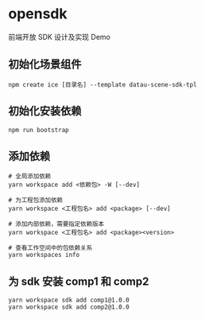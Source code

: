# opensdk

前端开放 SDK 设计及实现 Demo

## 初始化场景组件

```shell
npm create ice [目录名] --template datau-scene-sdk-tpl
```

## 初始化安装依赖

```shell
npm run bootstrap
```

## 添加依赖

```shell
# 全局添加依赖
yarn workspace add <依赖包> -W [--dev]

# 为工程包添加依赖
yarn workspace <工程包名> add <package> [--dev]

# 添加内部依赖，需要指定依赖版本
yarn workspace <工程包名> add <package><version>

# 查看工作空间中的包依赖关系
yarn workspaces info
```

## 为 sdk 安装 comp1 和 comp2

```shell
yarn workspace sdk add comp1@1.0.0
yarn workspace sdk add comp2@1.0.0
```
